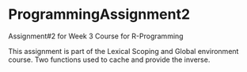 # ProgrammingAssignment2
Assignment#2 for Week 3 Course for R-Programming 

This assignment is part of the Lexical Scoping and Global environment course. Two functions used to cache and provide the inverse.
